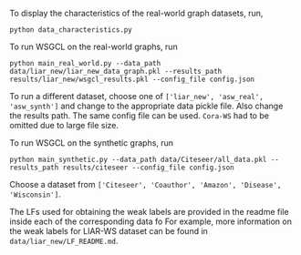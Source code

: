 To display the characteristics of the real-world graph datasets, run,
```
python data_characteristics.py
```

To run WSGCL on the real-world graphs, run
```
python main_real_world.py --data_path data/liar_new/liar_new_data_graph.pkl --results_path results/liar_new/wsgcl_results.pkl --config_file config.json
```

To run a different dataset, choose one of `['liar_new', 'asw_real', 'asw_synth']` and change to the appropriate data pickle file. Also change the results path. The same config file can be used. `Cora-WS` had to be omitted due to large file size.

To run WSGCL on the synthetic graphs, run
```
python main_synthetic.py --data_path data/Citeseer/all_data.pkl --results_path results/citeseer --config_file config.json
```

Choose a dataset from `['Citeseer', 'Coauthor', 'Amazon', 'Disease', 'Wisconsin']`.

The LFs used for obtaining the weak labels are provided in the readme file inside each of the corresponding data fo
For example, more information on the weak labels for LIAR-WS dataset can be found in `data/liar_new/LF_README.md`.
